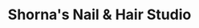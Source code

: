 ---
title: "Shorna's Nail & Hair Studio"
url: /jamaica/shornas-nail-und-hair-studio/
shop: Kosmetik
---